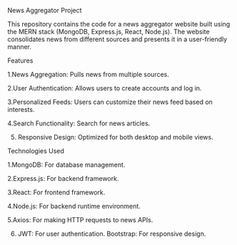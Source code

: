News Aggregator Project

This repository contains the code for a news aggregator website built using the MERN stack (MongoDB, Express.js, React, Node.js). The website consolidates news from different sources and presents it in a user-friendly manner.

Features


1.News Aggregation: Pulls news from multiple sources.

2.User Authentication: Allows users to create accounts and log in.

3.Personalized Feeds: Users can customize their news feed based on interests.

4.Search Functionality: Search for news articles.

5. Responsive Design: Optimized for both desktop and mobile views.







Technologies Used


1.MongoDB: For database management.

2.Express.js: For backend framework.

3.React: For frontend framework.

4.Node.js: For backend runtime environment.

5.Axios: For making HTTP requests to news APIs.

6. JWT: For user authentication.
Bootstrap: For responsive design.
